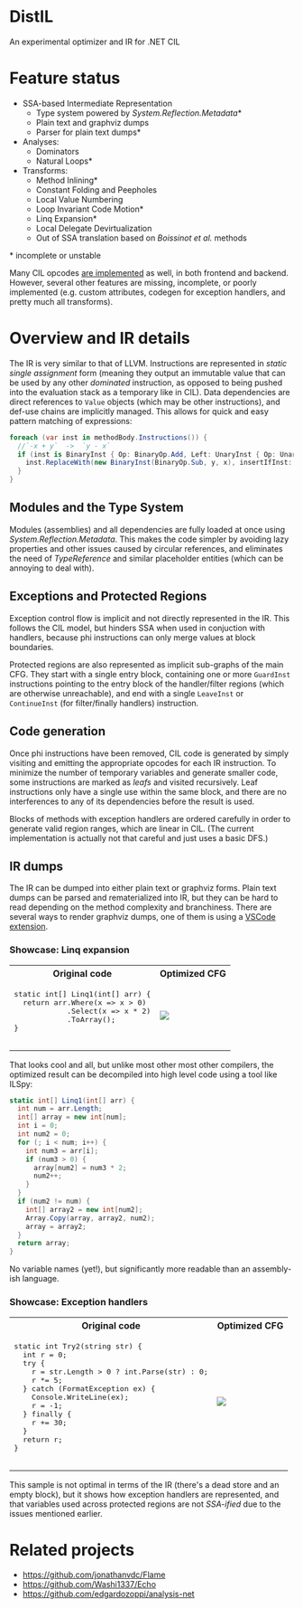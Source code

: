 # DistIL
An experimental optimizer and IR for .NET CIL

# Feature status
- SSA-based Intermediate Representation
  - Type system powered by _System.Reflection.Metadata_*
  - Plain text and graphviz dumps
  - Parser for plain text dumps*
- Analyses:
  - Dominators
  - Natural Loops*
- Transforms:
  - Method Inlining*
  - Constant Folding and Peepholes
  - Local Value Numbering
  - Loop Invariant Code Motion*
  - Linq Expansion*
  - Local Delegate Devirtualization
  - Out of SSA translation based on _Boissinot et al._ methods

\* incomplete or unstable

Many CIL opcodes [are implemented](./src/DistIL/Frontend/BlockState.cs#L108) as well, in both frontend and backend. However, several other features are missing, incomplete, or poorly implemented (e.g. custom attributes, codegen for exception handlers, and pretty much all transforms).

# Overview and IR details
The IR is very similar to that of LLVM. Instructions are represented in _static single assignment_ form (meaning they output an immutable value that can be used by any other _dominated_ instruction, as opposed to being pushed into the evaluation stack as a temporary like in CIL). Data dependencies are direct references to `Value` objects (which may be other instructions), and def-use chains are implicitly managed. This allows for quick and easy pattern matching of expressions:

```cs
foreach (var inst in methodBody.Instructions()) {
  //`-x + y`  ->  `y - x`
  if (inst is BinaryInst { Op: BinaryOp.Add, Left: UnaryInst { Op: UnaryOp.Neg, Value: var x }, Right: var y }) {
    inst.ReplaceWith(new BinaryInst(BinaryOp.Sub, y, x), insertIfInst: true);
  }
}
```

## Modules and the Type System
Modules (assemblies) and all dependencies are fully loaded at once using _System.Reflection.Metadata_. This makes the code simpler by avoiding lazy properties and other issues caused by circular references, and eliminates the need of _TypeReference_ and similar placeholder entities (which can be annoying to deal with).

## Exceptions and Protected Regions
Exception control flow is implicit and not directly represented in the IR. This follows the CIL model, but hinders SSA when used in conjuction with handlers, because phi instructions can only merge values at block boundaries.

Protected regions are also represented as implicit sub-graphs of the main CFG. They start with a single entry block, containing one or more `GuardInst` instructions pointing to the entry block of the handler/filter regions (which are otherwise unreachable), and end with a single `LeaveInst` or `ContinueInst` (for filter/finally handlers) instruction.

## Code generation
Once phi instructions have been removed, CIL code is generated by simply visiting and emitting the appropriate opcodes for each IR instruction. To minimize the number of temporary variables and generate smaller code, some instructions are marked as _leafs_ and visited recursively. Leaf instructions only have a single use within the same block, and there are no interferences to any of its dependencies before the result is used.

Blocks of methods with exception handlers are ordered carefully in order to generate valid region ranges, which are linear in CIL. (The current implementation is actually not that careful and just uses a basic DFS.)

## IR dumps
The IR can be dumped into either plain text or graphviz forms. Plain text dumps can be parsed and rematerialized into IR, but they can be hard to read depending on the method complexity and branchiness. There are several ways to render graphviz dumps, one of them is using a [VSCode extension](https://marketplace.visualstudio.com/items?itemName=tintinweb.graphviz-interactive-preview).

### Showcase: Linq expansion
<table>
  <tr> <th>Original code</th> <th>Optimized CFG</th> </tr>
  <tr>
    <td>
      <pre lang="csharp">
static int[] Linq1(int[] arr) {
  return arr.Where(x => x > 0)
            .Select(x => x * 2)
            .ToArray();
}
      </pre>
    </td>
    <td>
      <img src="https://user-images.githubusercontent.com/87553666/194204401-a5662186-b83f-41cd-b5cd-70a8ade1e7b9.svg">
    </td>
  </tr>
</table>

That looks cool and all, but unlike most other most other compilers, the optimized result can be decompiled into high level code using a tool like ILSpy:

```cs
static int[] Linq1(int[] arr) {
  int num = arr.Length;
  int[] array = new int[num];
  int i = 0;
  int num2 = 0;
  for (; i < num; i++) {
    int num3 = arr[i];
    if (num3 > 0) {
      array[num2] = num3 * 2;
      num2++;
    }
  }
  if (num2 != num) {
    int[] array2 = new int[num2];
    Array.Copy(array, array2, num2);
    array = array2;
  }
  return array;
}
```
No variable names (yet!), but significantly more readable than an assembly-ish language.

### Showcase: Exception handlers
<table>
  <tr> <th>Original code</th> <th>Optimized CFG</th> </tr>
  <tr>
    <td>
      <pre lang="csharp">
static int Try2(string str) {
  int r = 0;
  try {
    r = str.Length > 0 ? int.Parse(str) : 0;
    r *= 5;
  } catch (FormatException ex) {
    Console.WriteLine(ex);
    r = -1;
  } finally {
    r += 30;
  }
  return r;
}
      </pre>
    </td>
    <td>
      <img src="https://user-images.githubusercontent.com/87553666/194204356-e058f90e-0c24-442f-94e8-5a6baae7ca8f.svg">
    </td>
  </tr>
</table>

This sample is not optimal in terms of the IR (there's a dead store and an empty block), but it shows how exception handlers are represented, and that variables used across protected regions are not _SSA-ified_ due to the issues mentioned earlier.

# Related projects
- https://github.com/jonathanvdc/Flame
- https://github.com/Washi1337/Echo
- https://github.com/edgardozoppi/analysis-net
